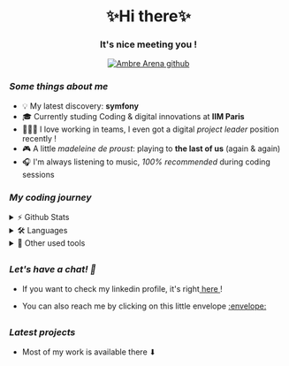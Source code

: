 <h1 align='center'>✨Hi there✨</h1>
<h3 align='center'> It's nice meeting you !</h3>

<p align="center">
   <a href="https://visitor-badge.glitch.me/badge?page_id=aarena18"> <img alt="Ambre Arena github" src="https://visitor-badge.glitch.me/badge?page_id=aarena18"> </a>
 </p> 

*<h3> Some things about me </h3>*
 - 💡 My latest discovery: **symfony**
 - 🎓 Currently studing Coding & digital innovations at **IIM Paris**
 - 👩🏼‍💻 I love working in teams, I even got a digital *project leader* position recently !
 - :video_game:	A little *madeleine de proust*: playing to **the last of us** (again & again)
 - 🎧 I'm always listening to music, *100% recommended* during coding sessions


*<h3> My coding journey</h3>*
<details>
 <summary>⚡️ Github Stats</summary>

![Github Stats](https://github-readme-stats.vercel.app/api?username=aarena18&count_private=true&show_icons=true)
[![Top Langs](https://github-readme-stats.vercel.app/api/top-langs/?username=aarena18&layout=compact)](https://github.com/anuraghazra/github-readme-stats)

</details>

<details>
 <summary>🛠 Languages</summary>

![My Skills](https://skillicons.dev/icons?i=html,css,js,vue,nodejs,tailwind,mysql,vscode&perline=4)

</details>
<details>
 <summary>🎨 Other used tools</summary>
 
![My Skills](https://skillicons.dev/icons?i=ps,xd,ai,figma&perline=2) 

</details>


## 
*<h3> Let's have a chat! 💬</h3>*

 - <p>If you want to check my linkedin profile, it's right<a href="www.linkedin.com/in/ambrearena/"> here </a>!</p>
 - <p> You can also reach me by clicking on this little envelope <a href="mailto:ambrearena@gmail.com"> :envelope: </a></p>

##
*<h3> Latest projects </h3>*

- Most of my work is available there ⬇


<!---
aarena18/aarena18 is a ✨ special ✨ repository because its `README.md` (this file) appears on your GitHub profile.
You can click the Preview link to take a look at your changes.
--->
